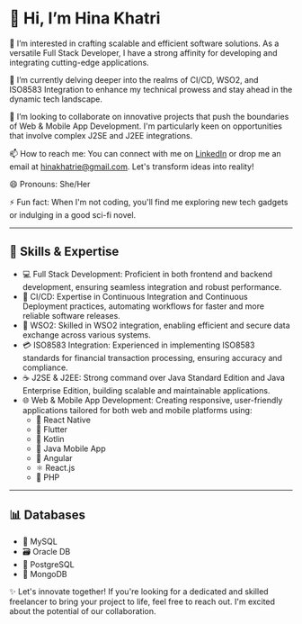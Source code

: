 # 👋 Hi, I’m Hina Khatri

👀 I’m interested in crafting scalable and efficient software solutions. As a versatile Full Stack Developer, I have a strong affinity for developing and integrating cutting-edge applications. 

🌱 I’m currently delving deeper into the realms of CI/CD, WSO2, and ISO8583 Integration to enhance my technical prowess and stay ahead in the dynamic tech landscape.

💞️ I’m looking to collaborate on innovative projects that push the boundaries of Web & Mobile App Development. I'm particularly keen on opportunities that involve complex J2SE and J2EE integrations.

📫 How to reach me: You can connect with me on [LinkedIn](https://pk.linkedin.com/in/hina-khatri-216671226) or drop me an email at hinakhatrie@gmail.com. Let's transform ideas into reality!

😄 Pronouns: She/Her

⚡ Fun fact: When I'm not coding, you'll find me exploring new tech gadgets or indulging in a good sci-fi novel. 

---

## 🚀 Skills & Expertise

- 💻 Full Stack Development: Proficient in both frontend and backend development, ensuring seamless integration and robust performance.
- 🔄 CI/CD: Expertise in Continuous Integration and Continuous Deployment practices, automating workflows for faster and more reliable software releases.
- 🔗 WSO2: Skilled in WSO2 integration, enabling efficient and secure data exchange across various systems.
- 💳 ISO8583 Integration: Experienced in implementing ISO8583 standards for financial transaction processing, ensuring accuracy and compliance.
- ☕ J2SE & J2EE: Strong command over Java Standard Edition and Java Enterprise Edition, building scalable and maintainable applications.
- 🌐 Web & Mobile App Development: Creating responsive, user-friendly applications tailored for both web and mobile platforms using:
  - 📱 React Native
  - 🚀 Flutter
  - 🔧 Kotlin
  - 📲 Java Mobile App
  - 🌟 Angular
  - ⚛️ React.js
  - 🐘 PHP

---

## 📊 Databases

- 🐬 MySQL
- 🗃️ Oracle DB
- 🐘 PostgreSQL
- 🍃 MongoDB

✨ Let's innovate together! If you're looking for a dedicated and skilled freelancer to bring your project to life, feel free to reach out. I'm excited about the potential of our collaboration.
